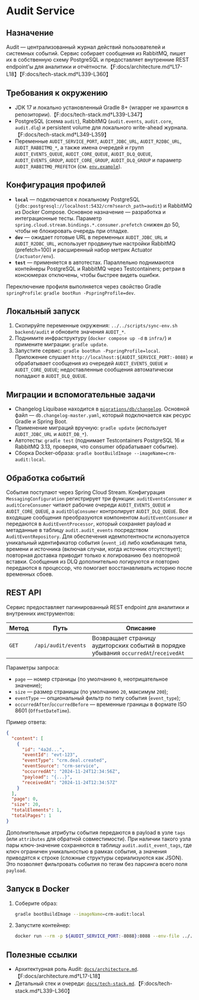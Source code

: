 # Audit Service

## Назначение
Audit — централизованный журнал действий пользователей и системных событий. Сервис собирает сообщения из RabbitMQ, пишет их в собственную схему PostgreSQL и предоставляет внутренние REST endpoint'ы для аналитики и отчётности.【F:docs/architecture.md†L17-L18】【F:docs/tech-stack.md†L339-L360】

## Требования к окружению
- JDK 17 и локально установленный Gradle 8+ (wrapper не хранится в репозитории).【F:docs/tech-stack.md†L339-L347】
- PostgreSQL (схема `audit`), RabbitMQ (`audit.events`, `audit.core`, `audit.dlq`) и persistent volume для локального write-ahead журнала.【F:docs/tech-stack.md†L349-L359】
- Переменные `AUDIT_SERVICE_PORT`, `AUDIT_JDBC_URL`, `AUDIT_R2DBC_URL`, `AUDIT_RABBITMQ_*`, а также имена очередей и групп `AUDIT_EVENTS_QUEUE`, `AUDIT_CORE_QUEUE`, `AUDIT_DLQ_QUEUE`, `AUDIT_EVENTS_GROUP`, `AUDIT_CORE_GROUP`, `AUDIT_DLQ_GROUP` и параметр `AUDIT_RABBITMQ_PREFETCH` (см. [`env.example`](../../env.example)).

## Конфигурация профилей
- **`local`** — подключается к локальному PostgreSQL (`jdbc:postgresql://localhost:5432/crm?search_path=audit`) и RabbitMQ из Docker Compose. Основное назначение — разработка и интеграционные тесты. Параметр `spring.cloud.stream.bindings.*.consumer.prefetch` снижен до 50, чтобы не блокировать очередь при отладке.
- **`dev`** — ожидает готовые URL в переменных `AUDIT_JDBC_URL` и `AUDIT_R2DBC_URL`, использует продвинутые настройки RabbitMQ (prefetch=100) и расширенный набор метрик Actuator (`/actuator/env`).
- **`test`** — применяется в автотестах. Параллельно поднимаются контейнеры PostgreSQL и RabbitMQ через Testcontainers; ретраи в консюмерах отключены, чтобы быстрее видеть ошибки.

Переключение профиля выполняется через свойство Gradle `springProfile`: `gradle bootRun -PspringProfile=dev`.

## Локальный запуск
1. Скопируйте переменные окружения: `../../scripts/sync-env.sh backend/audit` и обновите значения `AUDIT_*`.
2. Поднимите инфраструктуру (`docker compose up -d` в `infra/`) и примените миграции: `gradle update`.
3. Запустите сервис: `gradle bootRun -PspringProfile=local`. Приложение слушает `http://localhost:${AUDIT_SERVICE_PORT:-8088}` и обрабатывает сообщения из очередей `AUDIT_EVENTS_QUEUE` и `AUDIT_CORE_QUEUE`; недоставленные сообщения автоматически попадают в `AUDIT_DLQ_QUEUE`.

## Миграции и вспомогательные задачи
- Changelog Liquibase находится в [`migrations/db/changelog`](migrations/db/changelog). Основной файл — `db.changelog-master.yaml`, который подключается как ресурс Gradle и Spring Boot.
- Применение миграций вручную: `gradle update` (использует `AUDIT_JDBC_URL` и `AUDIT_DB_*`).
- Автотесты: `gradle test` (поднимает Testcontainers PostgreSQL 16 и RabbitMQ 3.13, проверяя, что consumer обрабатывает событие).
- Сборка Docker-образа: `gradle bootBuildImage --imageName=crm-audit:local`.

## Обработка событий
События поступают через Spring Cloud Stream. Конфигурация `MessagingConfiguration` регистрирует три функции: `auditEventsConsumer` и `auditCoreConsumer` читают рабочие очереди `AUDIT_EVENTS_QUEUE` и `AUDIT_CORE_QUEUE`, а `auditDlqConsumer` контролирует `AUDIT_DLQ_QUEUE`. Все входящие сообщения преобразуются компонентом `AuditEventConsumer` и передаются в `AuditEventProcessor`, который сохраняет payload и метаданные в таблицу `audit.audit_events` посредством `AuditEventRepository`. Для обеспечения идемпотентности используется уникальный идентификатор события (`event_id`) либо комбинация типа, времени и источника (включая случаи, когда источник отсутствует); повторная доставка приводит только к логированию без повторной вставки. Сообщения из DLQ дополнительно логируются и повторно передаются в процессор, что помогает восстанавливать историю после временных сбоев.

## REST API
Сервис предоставляет пагинированный REST endpoint для аналитики и внутренних инструментов:

| Метод | Путь | Описание |
|-------|------|----------|
| `GET` | `/api/audit/events` | Возвращает страницу аудиторских событий в порядке убывания `occurredAt`/`receivedAt` |

Параметры запроса:

- `page` — номер страницы (по умолчанию `0`, неотрицательное значение);
- `size` — размер страницы (по умолчанию `20`, максимум `200`);
- `eventType` — опциональный фильтр по типу события (`event_type`);
- `occurredAfter`/`occurredBefore` — временные границы в формате ISO 8601 (`OffsetDateTime`).

Пример ответа:

```json
{
  "content": [
    {
      "id": "4a2d...",
      "eventId": "evt-123",
      "eventType": "crm.deal.created",
      "eventSource": "crm-service",
      "occurredAt": "2024-11-24T12:34:56Z",
      "payload": "{...}",
      "receivedAt": "2024-11-24T12:34:57Z"
    }
  ],
  "page": 0,
  "size": 20,
  "totalElements": 1,
  "totalPages": 1
}
```
Дополнительные атрибуты события передаются в payload в узле `tags` (или `attributes` для обратной совместимости). При наличии такого узла пары ключ-значение сохраняются в таблицу `audit.audit_event_tags`, где ключ ограничен уникальностью в рамках события, а значения приводятся к строке (сложные структуры сериализуются как JSON). Это позволяет фильтровать события по тегам без парсинга всего поля `payload`.

## Запуск в Docker
1. Соберите образ:
   ```bash
   gradle bootBuildImage --imageName=crm-audit:local
   ```
2. Запустите контейнер:
   ```bash
   docker run --rm -p ${AUDIT_SERVICE_PORT:-8088}:8088 --env-file ../../env.example crm-audit:local
   ```

## Полезные ссылки
- Архитектурная роль Audit: [`docs/architecture.md`](../../docs/architecture.md#1-общая-структура-сервисов).【F:docs/architecture.md†L17-L18】
- Детальный стек и очереди: [`docs/tech-stack.md`](../../docs/tech-stack.md#audit).【F:docs/tech-stack.md†L339-L360】
